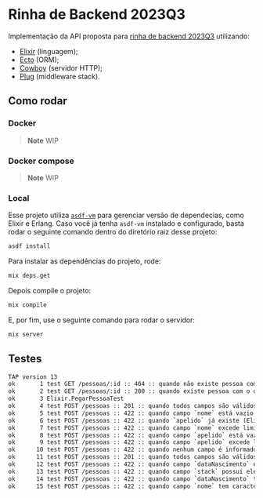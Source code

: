 # Rinha de Backend 2023Q3

Implementação da API proposta para [rinha de backend 2023Q3](https://github.com/zanfranceschi/rinha-de-backend-2023-q3) utilizando:
- [Elixir](https://elixir-lang.org) (linguagem);
- [Ecto](https://github.com/elixir-ecto/ecto) (ORM);
- [Cowboy](https://github.com/ninenines/cowboy) (servidor HTTP);
- [Plug](https://github.com/elixir-plug/plug) (middleware stack).


## Como rodar

### Docker

> **Note**
> WIP

### Docker compose

> **Note**
> WIP

### Local

Esse projeto utiliza [`asdf-vm`](https://github.com/asdf-vm/asdf) para gerenciar versão de dependecias, como Elixir e Erlang.
Caso você já tenha `asdf-vm` instalado e configurado, basta rodar o seguinte comando dentro do diretório raiz desse projeto:

```sh
asdf install
```

Para instalar as dependências do projeto, rode:

```sh
mix deps.get
```

Depois compile o projeto:

```sh
mix compile
```

E, por fim, use o seguinte comando para rodar o servidor:

```sh
mix server
```


## Testes

```txt
TAP version 13
ok       1 test GET /pessoas/:id :: 404 :: quando não existe pessoa com o dado id (Elixir.PegarPessoaTest)
ok       2 test GET /pessoas/:id :: 200 :: quando existe pessoa com o dado id (Elixir.PegarPessoaTest)
ok       3 Elixir.PegarPessoaTest
ok       4 test POST /pessoas :: 201 :: quando todos campos são válidos (stack null) (Elixir.CriarPessoaTest)
ok       5 test POST /pessoas :: 422 :: quando campo `nome` está vazio (Elixir.CriarPessoaTest)
ok       6 test POST /pessoas :: 422 :: quando `apelido` já existe (Elixir.CriarPessoaTest)
ok       7 test POST /pessoas :: 422 :: quando campo `nome` excede limite de caracteres (Elixir.CriarPessoaTest)
ok       8 test POST /pessoas :: 422 :: quando campo `apelido` está vazio (Elixir.CriarPessoaTest)
ok       9 test POST /pessoas :: 422 :: quando campo `apelido` excede limite de caracteres (Elixir.CriarPessoaTest)
ok      10 test POST /pessoas :: 422 :: quando nenhum campo é informado (Elixir.CriarPessoaTest)
ok      11 test POST /pessoas :: 201 :: quando todos campos são válidos (Elixir.CriarPessoaTest)
ok      12 test POST /pessoas :: 422 :: quando campo `dataNascimento` está vazio (Elixir.CriarPessoaTest)
ok      13 test POST /pessoas :: 422 :: quando campo `stack` possui elemento que excede limite de caracteres (Elixir.CriarPessoaTest)
ok      14 test POST /pessoas :: 422 :: quando campo `dataNascimento` term formato invalido (Elixir.CriarPessoaTest)
ok      15 test POST /pessoas :: 422 :: quando campo `nome` tem caracteres especiais (Elixir.CriarPessoaTest)
```
